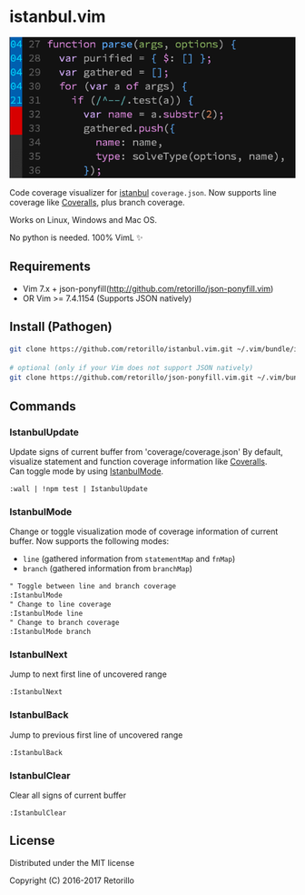# istanbul.vim

![istanbul.vim](preview.gif)

Code coverage visualizer for [istanbul](https://www.npmjs.com/package/istanbul)
`coverage.json`. Now supports line coverage like [Coveralls](https://coveralls.io),
plus branch coverage.

Works on Linux, Windows and Mac OS.

No python is needed. 100% VimL :sparkles:

## Requirements

- Vim 7.x + json-ponyfill(http://github.com/retorillo/json-ponyfill.vim)
- OR Vim >= 7.4.1154 (Supports JSON natively)

## Install (Pathogen)

```bash
git clone https://github.com/retorillo/istanbul.vim.git ~/.vim/bundle/istanbul.vim

# optional (only if your Vim does not support JSON natively)
git clone https://github.com/retorillo/json-ponyfill.vim.git ~/.vim/bundle/json-ponyfill.vim
```

## Commands

### IstanbulUpdate

Update signs of current buffer from 'coverage/coverage.json'
By default, visualize statement and function coverage information like
[Coveralls](https://coveralls.io/).  
Can toggle mode by using [IstanbulMode](#istanbulmode).

```
:wall | !npm test | IstanbulUpdate
```

### IstanbulMode

Change or toggle visualization mode of coverage information of current buffer.
Now supports the following modes:

- `line` (gathered information from `statementMap` and `fnMap`)
- `branch` (gathered information from `branchMap`)

```
" Toggle between line and branch coverage
:IstanbulMode
" Change to line coverage
:IstanbulMode line
" Change to branch coverage
:IstanbulMode branch
```

### IstanbulNext

Jump to next first line of uncovered range

```
:IstanbulNext
```

### IstanbulBack

Jump to previous first line of uncovered range

```
:IstanbulBack
```

### IstanbulClear

Clear all signs of current buffer

```
:IstanbulClear
```

## License

Distributed under the MIT license

Copyright (C) 2016-2017 Retorillo
